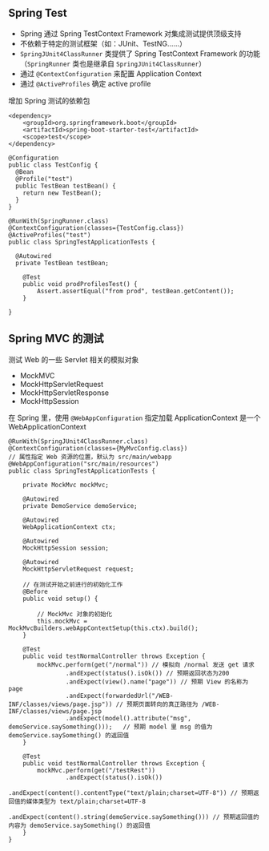## Spring Test
* Spring 通过 Spring TestContext Framework 对集成测试提供顶级支持
* 不依赖于特定的测试框架（如：JUnit、TestNG……）
* `SpringJUnit4ClassRunner` 类提供了 Spring TestContext Framework 的功能（`SpringRunner` 类也是继承自 `SpringJUnit4ClassRunner`）
* 通过 `@ContextConfiguration` 来配置 Application Context
* 通过 `@ActiveProfiles` 确定 active profile

增加 Spring 测试的依赖包
```
<dependency>
	<groupId>org.springframework.boot</groupId>
	<artifactId>spring-boot-starter-test</artifactId>
	<scope>test</scope>
</dependency>
```
```
@Configuration
public class TestConfig {
  @Bean
  @Profile("test")
  public TestBean testBean() {
    return new TestBean();
  }
}
```
```
@RunWith(SpringRunner.class)
@ContextConfiguration(classes={TestConfig.class})
@ActiveProfiles("test")
public class SpringTestApplicationTests {

  @Autowired
  private TestBean testBean;

	@Test
	public void prodProfilesTest() {
	    Assert.assertEqual("from prod", testBean.getContent());
	}

}
```

## Spring MVC 的测试
测试 Web 的一些 Servlet 相关的模拟对象
* MockMVC
* MockHttpServletRequest
* MockHttpServletResponse
* MockHttpSession

在 Spring 里，使用 `@WebAppConfiguration` 指定加载 ApplicationContext 是一个 WebApplicationContext

```
@RunWith(SpringJUnit4ClassRunner.class)
@ContextConfiguration(classes={MyMvcConfig.class})
// 属性指定 Web 资源的位置，默认为 src/main/webapp
@WebAppConfiguration("src/main/resources")
public class SpringTestApplicationTests {

    private MockMvc mockMvc;

    @Autowired
    private DemoService demoService;

    @Autowired
    WebApplicationContext ctx;

    @Autowired
    MockHttpSession session;

    @Autowired
    MockHttpServletRequest request;

    // 在测试开始之前进行的初始化工作
    @Before
    public void setup() {

        // MockMvc 对象的初始化
        this.mockMvc = MockMvcBuilders.webAppContextSetup(this.ctx).build();
    }

    @Test
    public void testNormalController throws Exception {
        mockMvc.perform(get("/normal")) // 模拟向 /normal 发送 get 请求
                .andExpect(status().isOk()) // 预期返回状态为200
                .andExpect(view().name("page")) // 预期 View 的名称为 page
                .andExpect(forwardedUrl("/WEB-INF/classes/views/page.jsp")) // 预期页面转向的真正路径为 /WEB-INF/classes/views/page.jsp
                .andExpect(model().attribute("msg", demoService.saySomething()));   // 预期 model 里 msg 的值为 demoService.saySomething() 的返回值
    }

    @Test
    public void testNormalController throws Exception {
        mockMvc.perform(get("/testRest"))
                .andExpect(status().isOk())
                .andExpect(content().contentType("text/plain;charset=UTF-8")) // 预期返回值的媒体类型为 text/plain;charset=UTF-8
                .andExpect(content().string(demoService.saySomething())) // 预期返回值的内容为 demoService.saySomething() 的返回值
    }
}
```
